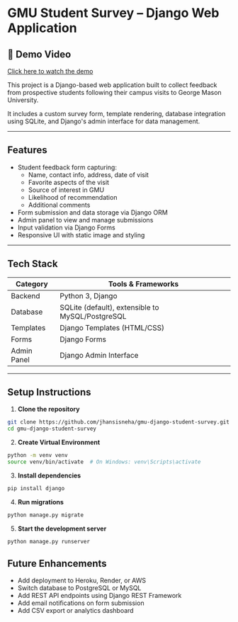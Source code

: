 # GMU Student Survey – Django Web Application

## 🎥 Demo Video

[Click here to watch the demo](ttps://drive.google.com/file/d/1vCIu1z3-E8s1Qd9XZmaL1hNef4NIbaqR/view?usp=sharing)


This project is a Django-based web application built to collect feedback from prospective students following their campus visits to George Mason University.

It includes a custom survey form, template rendering, database integration using SQLite, and Django's admin interface for data management.

---

## Features

- Student feedback form capturing:
  - Name, contact info, address, date of visit
  - Favorite aspects of the visit
  - Source of interest in GMU
  - Likelihood of recommendation
  - Additional comments
- Form submission and data storage via Django ORM
- Admin panel to view and manage submissions
- Input validation via Django Forms
- Responsive UI with static image and styling

---

## Tech Stack

| Category     | Tools & Frameworks         |
|--------------|-----------------------------|
| Backend      | Python 3, Django            |
| Database     | SQLite (default), extensible to MySQL/PostgreSQL |
| Templates    | Django Templates (HTML/CSS) |
| Forms        | Django Forms                |
| Admin Panel  | Django Admin Interface      |


---

## Setup Instructions

1. **Clone the repository**
```bash
git clone https://github.com/jhansisneha/gmu-django-student-survey.git
cd gmu-django-student-survey
```
2. **Create Virtual Environment**
```bash
python -m venv venv
source venv/bin/activate  # On Windows: venv\Scripts\activate
```
3. **Install dependencies**
```bash
pip install django
```
4. **Run migrations**
```bash   
python manage.py migrate
```
5. **Start the development server**
```bash
python manage.py runserver
```
## Future Enhancements
- Add deployment to Heroku, Render, or AWS
- Switch database to PostgreSQL or MySQL
- Add REST API endpoints using Django REST Framework
- Add email notifications on form submission
- Add CSV export or analytics dashboard
